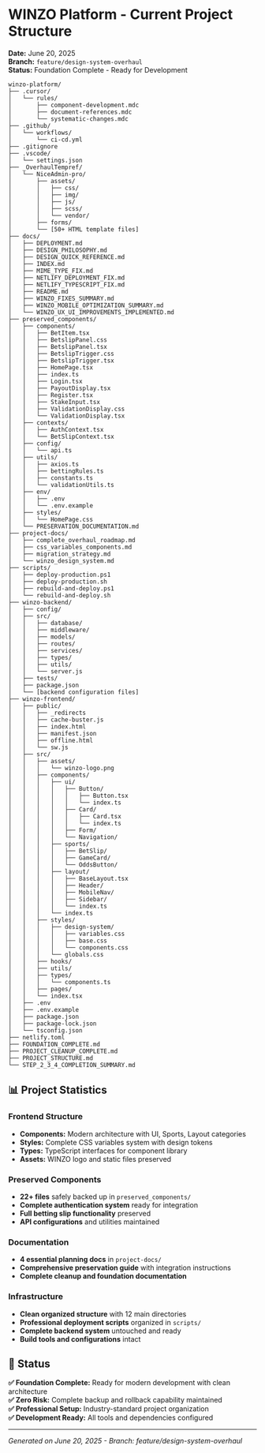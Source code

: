 # WINZO Platform - Current Project Structure

**Date:** June 20, 2025  
**Branch:** `feature/design-system-overhaul`  
**Status:** Foundation Complete - Ready for Development

```
winzo-platform/
├── .cursor/
│   └── rules/
│       ├── component-development.mdc
│       ├── document-references.mdc
│       └── systematic-changes.mdc
├── .github/
│   └── workflows/
│       └── ci-cd.yml
├── .gitignore
├── .vscode/
│   └── settings.json
├── _OverhaulTempref/
│   └── NiceAdmin-pro/
│       ├── assets/
│       │   ├── css/
│       │   ├── img/
│       │   ├── js/
│       │   ├── scss/
│       │   └── vendor/
│       ├── forms/
│       └── [50+ HTML template files]
├── docs/
│   ├── DEPLOYMENT.md
│   ├── DESIGN_PHILOSOPHY.md
│   ├── DESIGN_QUICK_REFERENCE.md
│   ├── INDEX.md
│   ├── MIME_TYPE_FIX.md
│   ├── NETLIFY_DEPLOYMENT_FIX.md
│   ├── NETLIFY_TYPESCRIPT_FIX.md
│   ├── README.md
│   ├── WINZO_FIXES_SUMMARY.md
│   ├── WINZO_MOBILE_OPTIMIZATION_SUMMARY.md
│   └── WINZO_UX_UI_IMPROVEMENTS_IMPLEMENTED.md
├── preserved_components/
│   ├── components/
│   │   ├── BetItem.tsx
│   │   ├── BetslipPanel.css
│   │   ├── BetslipPanel.tsx
│   │   ├── BetslipTrigger.css
│   │   ├── BetslipTrigger.tsx
│   │   ├── HomePage.tsx
│   │   ├── index.ts
│   │   ├── Login.tsx
│   │   ├── PayoutDisplay.tsx
│   │   ├── Register.tsx
│   │   ├── StakeInput.tsx
│   │   ├── ValidationDisplay.css
│   │   └── ValidationDisplay.tsx
│   ├── contexts/
│   │   ├── AuthContext.tsx
│   │   └── BetSlipContext.tsx
│   ├── config/
│   │   └── api.ts
│   ├── utils/
│   │   ├── axios.ts
│   │   ├── bettingRules.ts
│   │   ├── constants.ts
│   │   └── validationUtils.ts
│   ├── env/
│   │   ├── .env
│   │   └── .env.example
│   ├── styles/
│   │   └── HomePage.css
│   └── PRESERVATION_DOCUMENTATION.md
├── project-docs/
│   ├── complete_overhaul_roadmap.md
│   ├── css_variables_components.md
│   ├── migration_strategy.md
│   └── winzo_design_system.md
├── scripts/
│   ├── deploy-production.ps1
│   ├── deploy-production.sh
│   ├── rebuild-and-deploy.ps1
│   └── rebuild-and-deploy.sh
├── winzo-backend/
│   ├── config/
│   ├── src/
│   │   ├── database/
│   │   ├── middleware/
│   │   ├── models/
│   │   ├── routes/
│   │   ├── services/
│   │   ├── types/
│   │   ├── utils/
│   │   └── server.js
│   ├── tests/
│   ├── package.json
│   └── [backend configuration files]
├── winzo-frontend/
│   ├── public/
│   │   ├── _redirects
│   │   ├── cache-buster.js
│   │   ├── index.html
│   │   ├── manifest.json
│   │   ├── offline.html
│   │   └── sw.js
│   ├── src/
│   │   ├── assets/
│   │   │   └── winzo-logo.png
│   │   ├── components/
│   │   │   ├── ui/
│   │   │   │   ├── Button/
│   │   │   │   │   ├── Button.tsx
│   │   │   │   │   └── index.ts
│   │   │   │   ├── Card/
│   │   │   │   │   ├── Card.tsx
│   │   │   │   │   └── index.ts
│   │   │   │   ├── Form/
│   │   │   │   └── Navigation/
│   │   │   ├── sports/
│   │   │   │   ├── BetSlip/
│   │   │   │   ├── GameCard/
│   │   │   │   └── OddsButton/
│   │   │   ├── layout/
│   │   │   │   ├── BaseLayout.tsx
│   │   │   │   ├── Header/
│   │   │   │   ├── MobileNav/
│   │   │   │   ├── Sidebar/
│   │   │   │   └── index.ts
│   │   │   └── index.ts
│   │   ├── styles/
│   │   │   ├── design-system/
│   │   │   │   ├── variables.css
│   │   │   │   ├── base.css
│   │   │   │   └── components.css
│   │   │   └── globals.css
│   │   ├── hooks/
│   │   ├── utils/
│   │   ├── types/
│   │   │   └── components.ts
│   │   ├── pages/
│   │   └── index.tsx
│   ├── .env
│   ├── .env.example
│   ├── package.json
│   ├── package-lock.json
│   └── tsconfig.json
├── netlify.toml
├── FOUNDATION_COMPLETE.md
├── PROJECT_CLEANUP_COMPLETE.md
├── PROJECT_STRUCTURE.md
└── STEP_2_3_4_COMPLETION_SUMMARY.md
```

## 📊 **Project Statistics**

### **Frontend Structure**
- **Components:** Modern architecture with UI, Sports, Layout categories
- **Styles:** Complete CSS variables system with design tokens
- **Types:** TypeScript interfaces for component library
- **Assets:** WINZO logo and static files preserved

### **Preserved Components**
- **22+ files** safely backed up in `preserved_components/`
- **Complete authentication system** ready for integration
- **Full betting slip functionality** preserved
- **API configurations** and utilities maintained

### **Documentation**
- **4 essential planning docs** in `project-docs/`
- **Comprehensive preservation guide** with integration instructions
- **Complete cleanup and foundation documentation**

### **Infrastructure**
- **Clean organized structure** with 12 main directories
- **Professional deployment scripts** organized in `scripts/`
- **Complete backend system** untouched and ready
- **Build tools and configurations** intact

## 🎯 **Status**

**✅ Foundation Complete:** Ready for modern development with clean architecture  
**✅ Zero Risk:** Complete backup and rollback capability maintained  
**✅ Professional Setup:** Industry-standard project organization  
**✅ Development Ready:** All tools and dependencies configured  

---

*Generated on June 20, 2025 - Branch: feature/design-system-overhaul* 